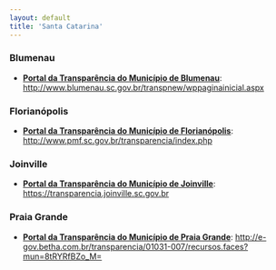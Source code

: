 ```yaml
---
layout: default
title: 'Santa Catarina'
---
```


### Blumenau

- **[Portal da Transparência do Município de Blumenau](http://www.blumenau.sc.gov.br/transpnew/wppaginainicial.aspx)**: http://www.blumenau.sc.gov.br/transpnew/wppaginainicial.aspx

### Florianópolis

- **[Portal da Transparência do Município de Florianópolis](http://www.pmf.sc.gov.br/transparencia/index.php)**: http://www.pmf.sc.gov.br/transparencia/index.php

### Joinville

- **[Portal da Transparência do Município de Joinville](https://transparencia.joinville.sc.gov.br)**: https://transparencia.joinville.sc.gov.br

### Praia Grande

- **[Portal da Transparência do Município de Praia Grande](http://e-gov.betha.com.br/transparencia/01031-007/recursos.faces?mun=8tRYRfBZo_M=)**: http://e-gov.betha.com.br/transparencia/01031-007/recursos.faces?mun=8tRYRfBZo_M=
